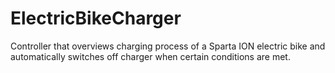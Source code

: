 # ElectricBikeCharger
 Controller that overviews charging process of a Sparta ION electric bike and automatically switches off charger when certain conditions are met.
